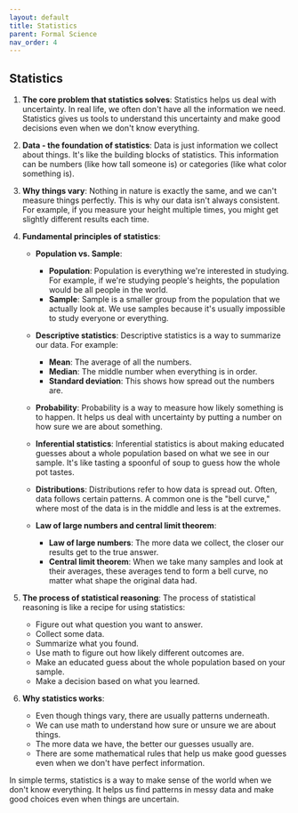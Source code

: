 ```yaml
---
layout: default
title: Statistics
parent: Formal Science
nav_order: 4
---
```


## Statistics

1. **The core problem that statistics solves**: Statistics helps us deal with uncertainty. In real life, we often don't have all the information we need. Statistics gives us tools to understand this uncertainty and make good decisions even when we don't know everything.

2. **Data - the foundation of statistics**: Data is just information we collect about things. It's like the building blocks of statistics. This information can be numbers (like how tall someone is) or categories (like what color something is).

3. **Why things vary**: Nothing in nature is exactly the same, and we can't measure things perfectly. This is why our data isn't always consistent. For example, if you measure your height multiple times, you might get slightly different results each time.

4. **Fundamental principles of statistics**:

    * **Population vs. Sample**:
      * **Population**: Population is everything we're interested in studying. For example, if we're studying people's heights, the population would be all people in the world.
      * **Sample**: Sample is a smaller group from the population that we actually look at. We use samples because it's usually impossible to study everyone or everything.

    * **Descriptive statistics**: Descriptive statistics is a way to summarize our data. For example:
      * **Mean**: The average of all the numbers.
      * **Median**: The middle number when everything is in order.
      * **Standard deviation**: This shows how spread out the numbers are.

    * **Probability**: Probability is a way to measure how likely something is to happen. It helps us deal with uncertainty by putting a number on how sure we are about something.

    * **Inferential statistics**: Inferential statistics is about making educated guesses about a whole population based on what we see in our sample. It's like tasting a spoonful of soup to guess how the whole pot tastes.

    * **Distributions**: Distributions refer to how data is spread out. Often, data follows certain patterns. A common one is the "bell curve," where most of the data is in the middle and less is at the extremes.

    * **Law of large numbers and central limit theorem**:
      * **Law of large numbers**: The more data we collect, the closer our results get to the true answer.
      * **Central limit theorem**: When we take many samples and look at their averages, these averages tend to form a bell curve, no matter what shape the original data had.
 
5. **The process of statistical reasoning**: The process of statistical reasoning is like a recipe for using statistics:
    * Figure out what question you want to answer.
    * Collect some data.
    * Summarize what you found.
    * Use math to figure out how likely different outcomes are.
    * Make an educated guess about the whole population based on your sample.
    * Make a decision based on what you learned.

6. **Why statistics works**:
    * Even though things vary, there are usually patterns underneath.
    * We can use math to understand how sure or unsure we are about things.
    * The more data we have, the better our guesses usually are.
    * There are some mathematical rules that help us make good guesses even when we don't have perfect information.

In simple terms, statistics is a way to make sense of the world when we don't know everything. It helps us find patterns in messy data and make good choices even when things are uncertain.
